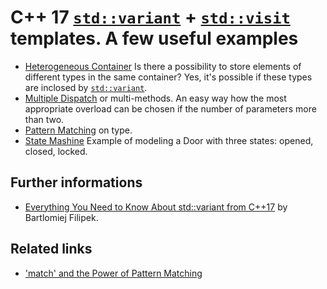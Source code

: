 # C++ 17 [`std::variant`](https://en.cppreference.com/w/cpp/utility/variant) + [`std::visit`](https://en.cppreference.com/w/cpp/utility/variant/visit) templates. A few useful examples

* [Heterogeneous Container](./heterogeneous_container)
Is there a possibility to store elements of different types in the same container? 
Yes, it's possible if these types are inclosed by [`std::variant`](https://en.cppreference.com/w/cpp/utility/variant).
* [Multiple Dispatch](./multiple_dispatch) or multi-methods. An easy way how the most appropriate overload can be chosen if the number of parameters more than two.
* [Pattern Matching](./pattern_matching) on type.
* [State Mashine](./state_machine) Example of modeling a Door with three states: opened, closed, locked.

## Further informations
* [Everything You Need to Know About std::variant from C++17](https://www.bfilipek.com/2018/06/variant.html) by Bartlomiej Filipek.

## Related links
* ['match' and the Power of Pattern Matching](https://github.com/nikolaAV/skeleton/tree/master/match)
